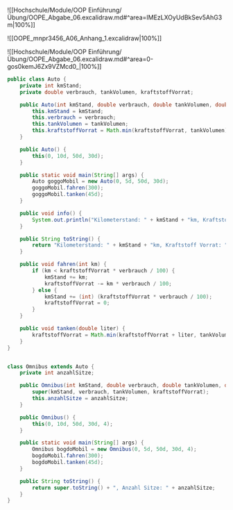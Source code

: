 ![[Hochschule/Module/OOP Einführung/Übung/OOPE_Abgabe_06.excalidraw.md#^area=IMEzLXOyUdBkSev5AhG3m|100%]]

<div style='page-break-after: always;'></div>

![[OOPE_mnpr3456_A06_Anhang_1.excalidraw|100%]]

<div style='page-break-after: always;'></div>

![[Hochschule/Module/OOP Einführung/Übung/OOPE_Abgabe_06.excalidraw.md#^area=0-gos0kemJ6Zx9VZMcd0_|100%]]

<div style='page-break-after: always;'></div>

```java
public class Auto {
    private int kmStand;
    private double verbrauch, tankVolumen, kraftstoffVorrat;

    public Auto(int kmStand, double verbrauch, double tankVolumen, double kraftstoffVorrat) {
        this.kmStand = kmStand;
        this.verbrauch = verbrauch;
        this.tankVolumen = tankVolumen;
        this.kraftstoffVorrat = Math.min(kraftstoffVorrat, tankVolumen);
    }

    public Auto() {
        this(0, 10d, 50d, 30d);
    }

    public static void main(String[] args) {
        Auto goggoMobil = new Auto(0, 5d, 50d, 30d);
        goggoMobil.fahren(300);
        goggoMobil.tanken(45d);
    }

    public void info() {
        System.out.println("Kilometerstand: " + kmStand + "km, Kraftstoff Vorrat: " + kraftstoffVorrat + "l");
    }

    public String toString() {
        return "Kilometerstand: " + kmStand + "km, Kraftstoff Vorrat: " + kraftstoffVorrat + "l, Verbrauch: " + verbrauch + "l/100km, Tank Volumen: " + tankVolumen + "l";
    }

    public void fahren(int km) {
        if (km < kraftstoffVorrat * verbrauch / 100) {
            kmStand += km;
            kraftstoffVorrat -= km * verbrauch / 100;
        } else {
            kmStand += (int) (kraftstoffVorrat * verbrauch / 100);
            kraftstoffVorrat = 0;
        }
    }

    public void tanken(double liter) {
        kraftstoffVorrat = Math.min(kraftstoffVorrat + liter, tankVolumen);
    }
}


class Omnibus extends Auto {
    private int anzahlSitze;

    public Omnibus(int kmStand, double verbrauch, double tankVolumen, double kraftstoffVorrat, int anzahlSitze) {
        super(kmStand, verbrauch, tankVolumen, kraftstoffVorrat);
        this.anzahlSitze = anzahlSitze;
    }

    public Omnibus() {
        this(0, 10d, 50d, 30d, 4);
    }

    public static void main(String[] args) {
        Omnibus bogdoMobil = new Omnibus(0, 5d, 50d, 30d, 4);
        bogdoMobil.fahren(300);
        bogdoMobil.tanken(45d);
    }

    public String toString() {
        return super.toString() + ", Anzahl Sitze: " + anzahlSitze;
    }
}
```

